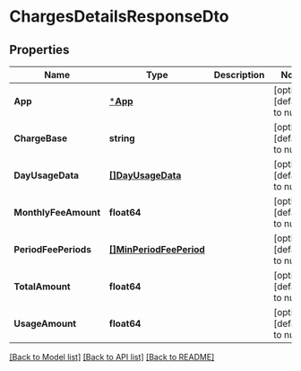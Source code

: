 # ChargesDetailsResponseDto

## Properties
Name | Type | Description | Notes
------------ | ------------- | ------------- | -------------
**App** | [***App**](App.md) |  | [optional] [default to null]
**ChargeBase** | **string** |  | [optional] [default to null]
**DayUsageData** | [**[]DayUsageData**](DayUsageData.md) |  | [optional] [default to null]
**MonthlyFeeAmount** | **float64** |  | [optional] [default to null]
**PeriodFeePeriods** | [**[]MinPeriodFeePeriod**](MinPeriodFeePeriod.md) |  | [optional] [default to null]
**TotalAmount** | **float64** |  | [optional] [default to null]
**UsageAmount** | **float64** |  | [optional] [default to null]

[[Back to Model list]](../README.md#documentation-for-models) [[Back to API list]](../README.md#documentation-for-api-endpoints) [[Back to README]](../README.md)

